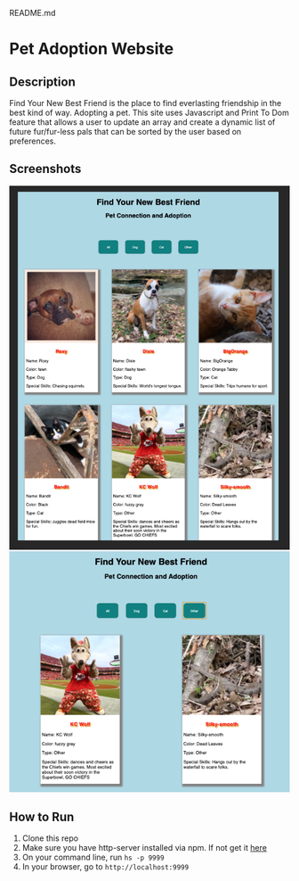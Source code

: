 README.md
# Pet Adoption Website
## Description
Find Your New Best Friend is the place to find everlasting friendship in the best kind of way. Adopting a pet. This site uses Javascript and Print To Dom feature that allows a user to update an array and create a dynamic list of future fur/fur-less pals that can be sorted by the user based on preferences. 

## Screenshots
![Unsorted Pets](./img/fullpage.png)
![Sorted Example Other](./img/other.png)

## How to Run
1. Clone this repo
1. Make sure you have http-server installed via npm. If not get it [here](https://www.npmjs.com/package/http-server)
1. On your command line, run `hs -p 9999`
1. In your browser, go to `http://localhost:9999`
